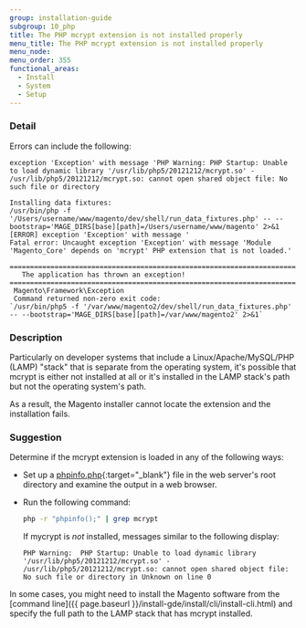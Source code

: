 ```yaml
---
group: installation-guide
subgroup: 10_php
title: The PHP mcrypt extension is not installed properly
menu_title: The PHP mcrypt extension is not installed properly
menu_node:
menu_order: 355
functional_areas:
  - Install
  - System
  - Setup
---
```


### Detail

Errors can include the following:

```terminal
exception 'Exception' with message 'PHP Warning: PHP Startup: Unable to load dynamic library '/usr/lib/php5/20121212/mcrypt.so' - /usr/lib/php5/20121212/mcrypt.so: cannot open shared object file: No such file or directory
```

```terminal
Installing data fixtures:
/usr/bin/php -f '/Users/username/www/magento/dev/shell/run_data_fixtures.php' -- --bootstrap='MAGE_DIRS[base][path]=/Users/username/www/magento' 2>&1
[ERROR] exception 'Exception' with message '
Fatal error: Uncaught exception 'Exception' with message 'Module 'Magento_Core' depends on 'mcrypt' PHP extension that is not loaded.'
```

```terminal
======================================================================
   The application has thrown an exception!
======================================================================
 Magento\Framework\Exception
 Command returned non-zero exit code:
`/usr/bin/php5 -f '/var/www/magento2/dev/shell/run_data_fixtures.php' -- --bootstrap='MAGE_DIRS[base][path]=/var/www/magento2' 2>&1`
```

### Description

Particularly on developer systems that include a Linux/Apache/MySQL/PHP (LAMP) "stack" that is separate from the operating system, it's possible that mcrypt is either not installed at all or it's installed in the LAMP stack's path but not the operating system's path.

As a result, the Magento installer cannot locate the extension and the installation fails.

### Suggestion

Determine if the mcrypt extension is loaded in any of the following ways:

* Set up a [phpinfo.php](http://kb.mediatemple.net/questions/764/How+can+I+create+a+phpinfo.php+page%3F#gs){:target="_blank"} file in the web server's root directory and examine the output in a web browser.
* Run the following command:

    ```bash
    php -r "phpinfo();" | grep mcrypt
    ```

    If mycrypt is *not* installed, messages similar to the following display:

    ```terminal
    PHP Warning:  PHP Startup: Unable to load dynamic library '/usr/lib/php5/20121212/mcrypt.so' - /usr/lib/php5/20121212/mcrypt.so: cannot open shared object file: No such file or directory in Unknown on line 0
    ```

In some cases, you might need to install the Magento software from the [command line]({{ page.baseurl }}/install-gde/install/cli/install-cli.html) and specify the full path to the LAMP stack that has mcrypt installed.
